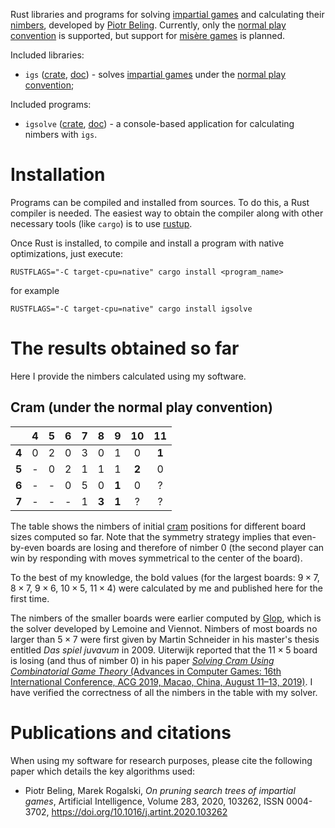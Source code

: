 Rust libraries and programs for solving [impartial games](https://en.wikipedia.org/wiki/Impartial_game) and calculating their [nimbers](https://en.wikipedia.org/wiki/Nimber), developed by [Piotr Beling](http://pbeling.w8.pl/).
Currently, only the [normal play convention](https://en.wikipedia.org/wiki/Normal_play_convention) is supported, but support for [misère games](https://en.wikipedia.org/wiki/Mis%C3%A8re#Mis%C3%A8re_game) is planned.

Included libraries:
- `igs` ([crate](https://crates.io/crates/igs), [doc](https://docs.rs/igs)) - solves [impartial games](https://en.wikipedia.org/wiki/Impartial_game) under the [normal play convention](https://en.wikipedia.org/wiki/Normal_play_convention);

Included programs:
- `igsolve` ([crate](https://crates.io/crates/igsolve), [doc](https://docs.rs/igsolve)) - a console-based application for calculating nimbers with `igs`.

# Installation
Programs can be compiled and installed from sources. To do this, a Rust compiler is needed.
The easiest way to obtain the compiler along with other necessary tools (like `cargo`) is
to use [rustup](https://www.rust-lang.org/tools/install).

Once Rust is installed, to compile and install a program with native optimizations, just execute:

```RUSTFLAGS="-C target-cpu=native" cargo install <program_name>```

for example

```RUSTFLAGS="-C target-cpu=native" cargo install igsolve```

# The results obtained so far
Here I provide the nimbers calculated using my software.

## Cram (under the normal play convention)

|       | 4 | 5 | 6 | 7 |   8   |   9   |   10  |   11  |
|------:|:-:|:-:|:-:|:-:|:-----:|:-----:|:-----:|:-----:|
| **4** | 0 | 2 | 0 | 3 |   0   |   1   |   0   | **1** |
| **5** | - | 0 | 2 | 1 |   1   |   1   | **2** |   0   |
| **6** | - | - | 0 | 5 |   0   | **1** |   0   |   ?   |
| **7** | - | - | - | 1 | **3** | **1** |   ?   |   ?   |

The table shows the nimbers of initial [cram](<https://en.wikipedia.org/wiki/Cram_(game)>) positions for different board sizes computed so far.
Note that the symmetry strategy implies that even-by-even boards are losing and therefore of nimber 0 (the second player can win by responding with moves symmetrical to the center of the board).

To the best of my knowledge, the bold values (for the largest boards: $9 \times 7$, $8 \times 7$, $9 \times 6$, $10 \times 5$, $11 \times 4$) were calculated by me and published here for the first time.

The nimbers of the smaller boards were earlier computed by [Glop](http://sprouts.tuxfamily.org/wiki/doku.php?id=records), which is the solver developed by Lemoine and Viennot.
Nimbers of most boards no larger than $5 \times 7$ were first given by Martin Schneider in his master's thesis entitled *Das spiel juvavum* in 2009.
Uiterwijk reported that the $11 \times 5$ board is losing (and thus of nimber 0) in his paper [*Solving Cram Using Combinatorial Game Theory* (Advances in Computer Games: 16th International Conference, ACG 2019, Macao, China, August 11–13, 2019)](https://dl.acm.org/doi/10.1007/978-3-030-65883-0_8).
I have verified the correctness of all the nimbers in the table with my solver.

# Publications and citations
When using my software for research purposes, please cite the following paper which details the key algorithms used:
* Piotr Beling, Marek Rogalski, *On pruning search trees of impartial games*, Artificial Intelligence, Volume 283, 2020, 103262, ISSN 0004-3702,
https://doi.org/10.1016/j.artint.2020.103262